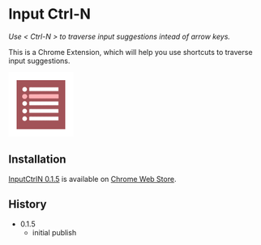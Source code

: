 
Input Ctrl-N
============

*Use < Ctrl-N > to traverse input suggestions intead of arrow keys.*

This is a Chrome Extension, which will help you use shortcuts to traverse input suggestions.

![inputCtrlN icon](assets/icon-128.png)

## Installation

[InputCtrlN 0.1.5](https://chrome.google.com/webstore/detail/jebdkpbgafohaekmepaaahdnjohbahmj) is available on [Chrome Web Store](https://chrome.google.com/webstore/detail/jebdkpbgafohaekmepaaahdnjohbahmj).

## History

* 0.1.5
	* initial publish